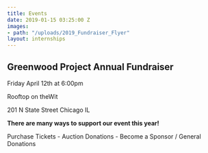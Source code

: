 ```yaml
---
title: Events
date: 2019-01-15 03:25:00 Z
images:
- path: "/uploads/2019_Fundraiser_Flyer"
layout: internships
---
```


## **Greenwood Project Annual Fundraiser**

Friday April 12th at 6:00pm

Rooftop on theWit

201 N State Street Chicago IL

**There are many ways to support our event this year!**

Purchase Tickets - Auction Donations - Become a Sponsor / General Donations